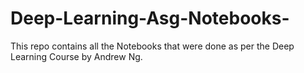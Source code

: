 # Deep-Learning-Asg-Notebooks-
This repo contains all the Notebooks that were done as per the Deep Learning Course by Andrew Ng.
